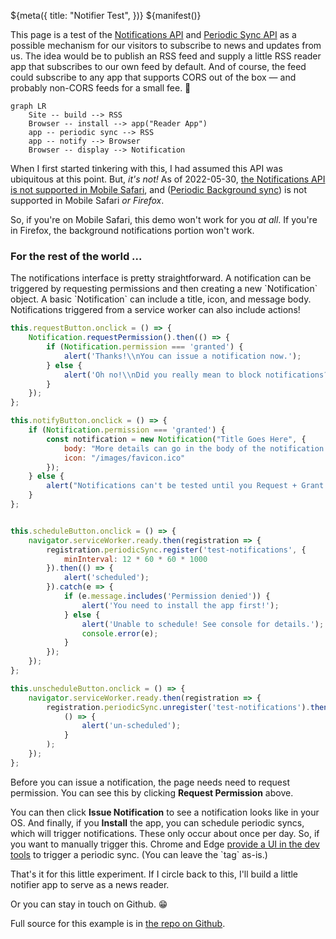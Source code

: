 ${meta({
	title: "Notifier Test",
})}
${manifest()}

This page is a test of the [Notifications API](https://developer.mozilla.org/en-US/docs/Web/API/Notifications_API) and [Periodic Sync API](https://developer.mozilla.org/en-US/docs/Web/API/Web_Periodic_Background_Synchronization_API) as a possible mechanism for our visitors to subscribe to news and updates from us. The idea would be to publish an RSS feed and supply a little RSS reader app that subscribes to our own feed by default. And of course, the feed could subscribe to any app that supports CORS out of the box &mdash; and probably non-CORS feeds for a small fee. 💸

```mermaid
graph LR
	Site -- build --> RSS
	Browser -- install --> app("Reader App")
	app -- periodic sync --> RSS
	app -- notify --> Browser
	Browser -- display --> Notification
```

When I first started tinkering with this, I had assumed this API was ubiquitous at this point. But, *it's not!* As of 2022-05-30, [the Notifications API is not supported in Mobile Safari](https://developer.mozilla.org/en-US/docs/Web/API/Notification/Notification#browser_compatibility), and ([Periodic Background sync](https://developer.mozilla.org/en-US/docs/Web/API/Web_Periodic_Background_Synchronization_API#browser_compatibility)) is not supported in Mobile Safari *or Firefox*.

So, if you're on Mobile Safari, this demo won't work for you *at all*. If you're in Firefox, the background notifications portion won't work.

### For the rest of the world ...

The notifications interface is pretty straightforward. A notification can be triggered by requesting permissions and then creating a new \`Notification\` object. A basic \`Notification\` can include a title, icon, and message body. Notifications triggered from a service worker can also include actions!

```js
this.requestButton.onclick = () => {
	Notification.requestPermission().then(() => {
		if (Notification.permission === 'granted') {
			alert('Thanks!\\nYou can issue a notification now.');
		} else {
			alert('Oh no!\\nDid you really mean to block notifications???');
		}
	});
};

this.notifyButton.onclick = () => {
	if (Notification.permission === 'granted') {
		const notification = new Notification("Title Goes Here", {
			body: "More details can go in the body of the notification. You can also specify an icon.",
			icon: "/images/favicon.ico"
		});
	} else {
		alert("Notifications can't be tested until you Request + Grant permission.\\n(You can revoke permissions later.)")
	}
};


this.scheduleButton.onclick = () => {
	navigator.serviceWorker.ready.then(registration => {
		registration.periodicSync.register('test-notifications', {
			minInterval: 12 * 60 * 60 * 1000
		}).then(() => {
			alert('scheduled');
		}).catch(e => {
			if (e.message.includes('Permission denied')) {
				alert('You need to install the app first!');
			} else {
				alert('Unable to schedule! See console for details.');
				console.error(e);
			}
		});
	});
};

this.unscheduleButton.onclick = () => {
	navigator.serviceWorker.ready.then(registration => {
		registration.periodicSync.unregister('test-notifications').then(
			() => {
				alert('un-scheduled');
			}
		);
	});
};
```

<div><tpdc:notificationtest></tpdc:notificationtest></div>

Before you can issue a notification, the page needs need to request permission. You can see this by clicking **Request Permission** above.

You can then click **Issue Notification** to see a notification looks like in your OS. And finally, if you **Install** the app, you can schedule periodic syncs, which will trigger notifications. These only occur about once per day. So, if you want to manually trigger this. Chrome and Edge [provide a UI in the dev tools](https://devtoolstips.org/tips/en/force-pwa-periodic-sync/) to trigger a periodic sync. (You can leave the \`tag\` as-is.)

That's it for this little experiment. If I circle back to this, I'll build a little notifier app to serve as a news reader.

Or you can stay in touch on Github. 😁

<div><tpdc:subscribe></tpdc:subscribe></div>

Full source for this example is in [the repo on Github](https://github.com/svidgen/www.thepointless.com/blob/master/src/routes/experimental/notifier/).

<script src='index.js'></script>